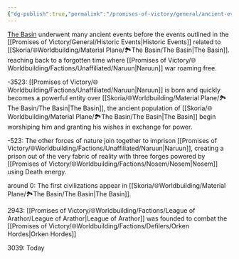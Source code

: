 ```yaml
---
{"dg-publish":true,"permalink":"/promises-of-victory/general/ancient-events/","title":"Ancient Events","noteIcon":"History","created":"2023-01-25T02:26:52.736+01:00","updated":"2023-05-19T21:39:38.439+02:00"}
---
```



[The Basin](The%20Basin.md) underwent many ancient events before the events outlined in the [[Promises of Victory/General/Historic Events\|Historic Events]] related to [[Skoria/🌐Worldbuilding/Material Plane/🏞️The Basin/The Basin\|The Basin]]. reaching back to a forgotten time where [[Promises of Victory/🌐Worldbuilding/Factions/Unaffiliated/Naruun\|Naruun]] war roaming free.

-3523: [[Promises of Victory/🌐Worldbuilding/Factions/Unaffiliated/Naruun\|Naruun]] is born and quickly becomes a powerful entity over [[Skoria/🌐Worldbuilding/Material Plane/🏞️The Basin/The Basin\|The Basin]], the ancient population of [[Skoria/🌐Worldbuilding/Material Plane/🏞️The Basin/The Basin\|The Basin]] begin worshiping him and granting his wishes in exchange for power.

-523: The other forces of nature join together to imprison [[Promises of Victory/🌐Worldbuilding/Factions/Unaffiliated/Naruun\|Naruun]], creating a prison out of the very fabric of reality with three forges powered by [[Promises of Victory/🌐Worldbuilding/Factions/Nosem/Nosem\|Nosem]] using Death energy.

around 0: The first civilizations appear in [[Skoria/🌐Worldbuilding/Material Plane/🏞️The Basin/The Basin\|The Basin]].

2943: [[Promises of Victory/🌐Worldbuilding/Factions/League of Arathor/League of Arathor\|League of Arathor]] was founded to combat the [[Promises of Victory/🌐Worldbuilding/Factions/Defilers/Orken Hordes\|Orken Hordes]]

3039:  Today